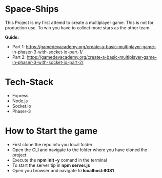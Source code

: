 # Space-Ships

This Project is my first attemd to create a multiplayer game. This is not for production use. To win you have to collect more stars as the other team.

**Guide:**
- Part 1: https://gamedevacademy.org/create-a-basic-multiplayer-game-in-phaser-3-with-socket-io-part-1/
- Part 2: https://gamedevacademy.org/create-a-basic-multiplayer-game-in-phaser-3-with-socket-io-part-2/

# Tech-Stack

- Express
- Node.js
- Socket.io
- Phaser-3

# How to Start the game

- First clone the repo into you local folder
- Open the CLI and navigate to the folder where you have cloned the project
- Execute the **npm init -y** comand in the terminal
- To start the server tip in **npm server.js**
- Open you browser and navigate to **localhost:8081**
